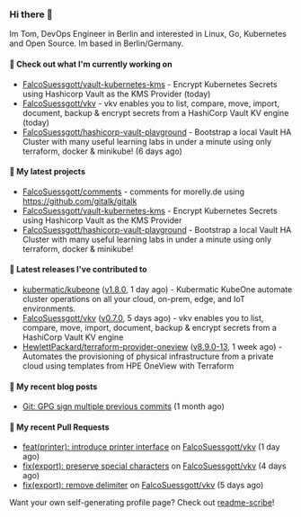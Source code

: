 ### Hi there 👋

Im Tom, DevOps Engineer in Berlin and interested in Linux, Go, Kubernetes and Open Source.
Im based in Berlin/Germany.

#### 👷 Check out what I'm currently working on

- [FalcoSuessgott/vault-kubernetes-kms](https://github.com/FalcoSuessgott/vault-kubernetes-kms) - Encrypt Kubernetes Secrets using Hashicorp Vault as the KMS Provider (today)
- [FalcoSuessgott/vkv](https://github.com/FalcoSuessgott/vkv) - vkv enables you to list, compare, move, import, document, backup &amp; encrypt secrets from a HashiCorp Vault KV engine (today)
- [FalcoSuessgott/hashicorp-vault-playground](https://github.com/FalcoSuessgott/hashicorp-vault-playground) - Bootstrap a local Vault HA Cluster with many useful learning labs in under a minute using only terraform, docker &amp; minikube! (6 days ago)

#### 🌱 My latest projects

- [FalcoSuessgott/comments](https://github.com/FalcoSuessgott/comments) - comments for morelly.de using https://github.com/gitalk/gitalk
- [FalcoSuessgott/vault-kubernetes-kms](https://github.com/FalcoSuessgott/vault-kubernetes-kms) - Encrypt Kubernetes Secrets using Hashicorp Vault as the KMS Provider
- [FalcoSuessgott/hashicorp-vault-playground](https://github.com/FalcoSuessgott/hashicorp-vault-playground) - Bootstrap a local Vault HA Cluster with many useful learning labs in under a minute using only terraform, docker &amp; minikube!

#### 🔭 Latest releases I've contributed to

- [kubermatic/kubeone](https://github.com/kubermatic/kubeone) ([v1.8.0](https://github.com/kubermatic/kubeone/releases/tag/v1.8.0), 1 day ago) - Kubermatic KubeOne automate cluster operations on all your cloud, on-prem, edge, and IoT environments.  
- [FalcoSuessgott/vkv](https://github.com/FalcoSuessgott/vkv) ([v0.7.0](https://github.com/FalcoSuessgott/vkv/releases/tag/v0.7.0), 5 days ago) - vkv enables you to list, compare, move, import, document, backup &amp; encrypt secrets from a HashiCorp Vault KV engine
- [HewlettPackard/terraform-provider-oneview](https://github.com/HewlettPackard/terraform-provider-oneview) ([v8.9.0-13](https://github.com/HewlettPackard/terraform-provider-oneview/releases/tag/v8.9.0-13), 1 week ago) - Automates the provisioning of physical infrastructure from a private cloud using templates from HPE OneView with Terraform

#### 📜 My recent blog posts

- [Git: GPG sign multiple previous commits](https://morelly.de/post/20240328_git_gpg_sign_commits/) (1 month ago)

#### 🔨 My recent Pull Requests

- [feat(printer): introduce printer interface](https://github.com/FalcoSuessgott/vkv/pull/258) on [FalcoSuessgott/vkv](https://github.com/FalcoSuessgott/vkv) (1 day ago)
- [fix(export): preserve special characters](https://github.com/FalcoSuessgott/vkv/pull/257) on [FalcoSuessgott/vkv](https://github.com/FalcoSuessgott/vkv) (4 days ago)
- [fix(export): remove delimiter](https://github.com/FalcoSuessgott/vkv/pull/252) on [FalcoSuessgott/vkv](https://github.com/FalcoSuessgott/vkv) (5 days ago)

Want your own self-generating profile page? Check out [readme-scribe](https://github.com/muesli/readme-scribe)!